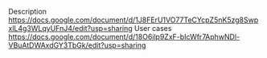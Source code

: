 Description https://docs.google.com/document/d/1J8FErU1VO77TeCYcpZ5nK5zg8SwpxlL4g3WLqyUFnJ4/edit?usp=sharing
User cases https://docs.google.com/document/d/18O6ilp9ZxF-bIcWfr7AphwNDl-VBuAtDWAxdGY3TbGk/edit?usp=sharing
